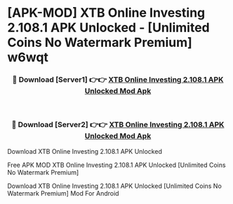 # [APK-MOD] XTB Online Investing 2.108.1 APK Unlocked - [Unlimited Coins No Watermark Premium] w6wqt



<div align="center">
<h3>🔴 Download [Server1] 👉👉 <a href="https://momento.my/?title=XTB_Online_Investing_2.108.1_APK_Unlocked">XTB Online Investing 2.108.1 APK Unlocked Mod Apk</a></h3><br>

<h3>🔴 Download [Server2] 👉👉 <a href="https://momento.my/?title=XTB_Online_Investing_2.108.1_APK_Unlocked">XTB Online Investing 2.108.1 APK Unlocked Mod Apk</a></h3>
</div>



Download XTB Online Investing 2.108.1 APK Unlocked 

Free APK MOD XTB Online Investing 2.108.1 APK Unlocked [Unlimited Coins No Watermark Premium]

Download XTB Online Investing 2.108.1 APK Unlocked [Unlimited Coins No Watermark Premium] Mod For Android
